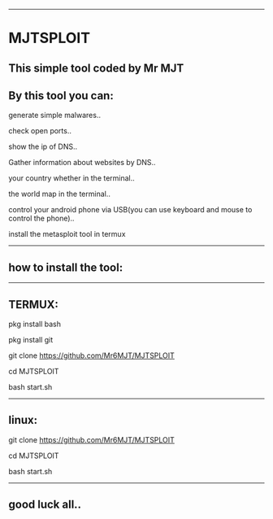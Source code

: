--------------------------------
# MJTSPLOIT
This simple tool coded by Mr MJT
-------------------------------
By this tool you can:
---------------------

generate simple malwares..

check open ports..

show the ip of DNS..

Gather information about websites by DNS..

your country whether in the terminal..

the world map in the terminal..

control your android phone via USB(you can use keyboard and mouse to control the phone)..

install the metasploit tool in termux

---------------------
how to install the tool:
--------------------

-------
TERMUX:
-------

pkg install bash

pkg install git

git clone https://github.com/Mr6MJT/MJTSPLOIT

cd MJTSPLOIT

bash start.sh

------
linux:
------

git clone https://github.com/Mr6MJT/MJTSPLOIT 

cd MJTSPLOIT

bash start.sh

------------------------------------

good luck all..
-------------------------------------
